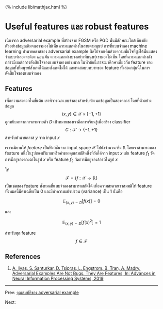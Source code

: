 {% include lib/mathjax.html %}
# Useful features และ robust features

เนื่องจาก adversarial example ที่สร้างจาก FGSM หรือ PGD นั้นมีลักษณะใกล้เคียงกับตัวอย่างข้อมูลเดิมจนอาจมองไม่เห็นความแตกต่างในสายตามนุษย์ การที่แบบจำลอง machine learning ทำนายคลาสของ adversarial example ผิดไปจากเดิมด้วยความมั่นใจที่สูงได้นั้นแสดงว่าแบบจำลองจะต้อง
_มองเห็น_ ความแตกต่างบางอย่างที่มนุษย์เรามองไม่เห็น โดยที่ความแตกต่างดังกล่าวมีผลต่อการตัดสินใจของแบบจำลองอย่างมาก ในหัวข้อนี้เราจะมาศึกษาเกี่ยวกับ feature
ของข้อมูลทั้งที่มนุษย์สังเกตได้และสังเกตไม่ได้ และทดสอบบทบาทของ feature ทั้งสองกลุ่มนี้ในการตัดสินใจของแบบจำลอง

## Features
เพื่อความสะดวกในขั้นต้น เราพิจารณาแบบจำลองสำหรับจำแนกข้อมูลเป็นสองคลาส โดยที่ตัวอย่างข้อมูล
$$(x, y)\in \mathcal{X} \times\{-1, +1\}$$ ถูกหยิบมาจากการกระจายตัว $D$ เป้าหมายของเราคือการเรียนรู้เพื่อสร้าง
classifier $$C:\mathcal{X}\to\{-1, +1\}$$ สำหรับทำนายคลาส $y$ จาก input $x$

เราจะนิยามให้ _feature_ เป็นฟังก์ชันจาก input space $\mathcal{X}$ ไปยังจำนวนจริง $\mathbb{R}$
โดยเราสามารถมอง feature หนึ่งในรูปของปริมาณหรือค่าของคุณสมบัติหนึ่งที่วัดได้จาก input $x$ เช่น
feature $f_1$ วัดการมีอยู่ของดวงตาในรูป $x$ หรือ feature $f_2$ วัดการมีอยู่ของล้อรถในรูป $x$

ให้ $$\mathcal{F}=\{f:\mathcal{X}\to \mathbb{R}\}$$ เป็นเซตของ feature ทั้งหมดที่แบบจำลองสามารถสกัดได้ เพื่อความสะดวกเราสมมติให้ feature ทั้งหมดนี้มีค่าเฉลี่ยเป็น 0 และมีค่าความแปรปรวน (variance) เป็น 1
นั่นคือ

$$
\mathbb{E}_{(x,y)\sim D}[f(x)] = 0
$$  

และ

$$
\mathbb{E}_{(x,y)\sim D}[f(x)^2]=1
$$

สำหรับทุก feature $$f\in \mathcal{F}$$

## References

1. [A. Ilyas, S. Santurkar, D. Tsipras, L. Engstrom, B. Tran, A. Madry. Adversarial Examples Are Not Bugs, They Are Features, In: Advances in Neural Information Processing Systems, 2019](https://arxiv.org/abs/1905.02175)

---
Prev: [คุณสมบัติของ adversarial example](https://vacharapat.github.io/Adversarial-Machine-Learning/docs/feat1)

Next:
